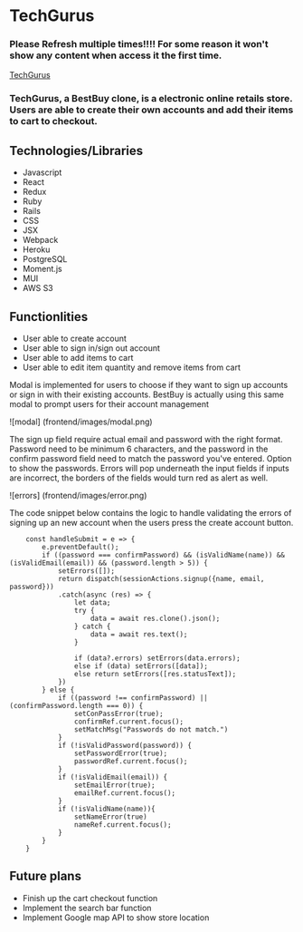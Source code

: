 # TechGurus

### Please Refresh multiple times!!!! For some reason it won't show any content when access it the first time.
[TechGurus](https://tech-gurus.herokuapp.com/)

### TechGurus, a BestBuy clone, is a electronic online retails store. Users are able to create their own accounts and add their items to cart to checkout.

## Technologies/Libraries

- Javascript
- React
- Redux
- Ruby
- Rails
- CSS
- JSX
- Webpack
- Heroku
- PostgreSQL
- Moment.js
- MUI
- AWS S3


## Functionlities

- User able to create account
- User able to sign in/sign out account
- User able to add items to cart
- User able to edit item quantity and remove items from cart

Modal is implemented for users to choose if they want to sign up accounts or sign in with their existing accounts. BestBuy is actually using this same modal to prompt users for their account management

![modal] (frontend/images/modal.png)

The sign up field require actual email and password with the right format. Password need to be minimum 6 characters, and the password in the confirm password field need to match the password you've entered. Option to show the passwords. Errors will pop underneath the input fields if inputs are incorrect, the borders of the fields would turn red as alert as well.

![errors] (frontend/images/error.png)

The code snippet below contains the logic to handle validating the errors of signing up an new account when the users press the create account button.

```
    const handleSubmit = e => {
        e.preventDefault();
        if ((password === confirmPassword) && (isValidName(name)) && (isValidEmail(email)) && (password.length > 5)) {
            setErrors([]);
            return dispatch(sessionActions.signup({name, email, password}))
            .catch(async (res) => {
                let data;
                try {
                    data = await res.clone().json();
                } catch {
                    data = await res.text();
                }

                if (data?.errors) setErrors(data.errors);
                else if (data) setErrors([data]);
                else return setErrors([res.statusText]);
            })
        } else {
            if ((password !== confirmPassword) || (confirmPassword.length === 0)) {
                setConPassError(true);
                confirmRef.current.focus();
                setMatchMsg("Passwords do not match.")
            }
            if (!isValidPassword(password)) {
                setPasswordError(true);
                passwordRef.current.focus();
            }
            if (!isValidEmail(email)) {
                setEmailError(true);
                emailRef.current.focus();
            }
            if (!isValidName(name)){
                setNameError(true)
                nameRef.current.focus();
            } 
        }
    }
```

## Future plans

- Finish up the cart checkout function
- Implement the search bar function
- Implement Google map API to show store location

